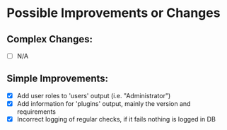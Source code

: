 # Possible Improvements or Changes
## Complex Changes: <br />
- [ ] N/A
## Simple Improvements: <br />
- [x] Add user roles to 'users' output (i.e. "Administrator")
- [x] Add information for 'plugins' output, mainly the version and requirements
- [x] Incorrect logging of regular checks, if it fails nothing is logged in DB
